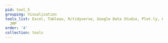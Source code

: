 ```yaml
---
pid: tool_5
grouping: Visualization
tools_list: Excel, Tableau, R/tidyverse, Google Data Studio, Plot.ly, Gephi, RAW,
  JMP
order: '4'
collection: tools
---
```


